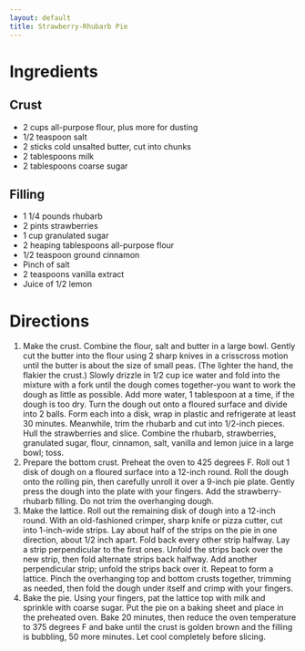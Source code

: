 ```yaml
---
layout: default
title: Strawberry-Rhubarb Pie
---
```

# Ingredients
## Crust
- 2 cups all-purpose flour, plus more for dusting
- 1/2 teaspoon salt
- 2 sticks cold unsalted butter, cut into chunks
- 2 tablespoons milk
- 2 tablespoons coarse sugar

## Filling
- 1 1/4 pounds rhubarb
- 2 pints strawberries
- 1 cup granulated sugar
- 2 heaping tablespoons all-purpose flour
- 1/2 teaspoon ground cinnamon
- Pinch of salt
- 2 teaspoons vanilla extract
- Juice of 1/2 lemon

# Directions
1. Make the crust. Combine the flour, salt and butter in a large bowl. Gently cut the butter into the flour using 2 sharp knives in a crisscross motion until the butter is about the size of small peas. (The lighter the hand, the flakier the crust.) Slowly drizzle in 1/2 cup ice water and fold into the mixture with a fork until the dough comes together-you want to work the dough as little as possible. Add more water, 1 tablespoon at a time, if the dough is too dry. Turn the dough out onto a floured surface and divide into 2 balls. Form each into a disk, wrap in plastic and refrigerate at least 30 minutes. Meanwhile, trim the rhubarb and cut into 1/2-inch pieces. Hull the strawberries and slice. Combine the rhubarb, strawberries, granulated sugar, flour, cinnamon, salt, vanilla and lemon juice in a large bowl; toss.
2. Prepare the bottom crust. Preheat the oven to 425 degrees F. Roll out 1 disk of dough on a floured surface into a 12-inch round. Roll the dough onto the rolling pin, then carefully unroll it over a 9-inch pie plate. Gently press the dough into the plate with your fingers. Add the strawberry-rhubarb filling. Do not trim the overhanging dough.
3. Make the lattice. Roll out the remaining disk of dough into a 12-inch round. With an old-fashioned crimper, sharp knife or pizza cutter, cut into 1-inch-wide strips. Lay about half of the strips on the pie in one direction, about 1/2 inch apart. Fold back every other strip halfway. Lay a strip perpendicular to the first ones. Unfold the strips back over the new strip, then fold alternate strips back halfway. Add another perpendicular strip; unfold the strips back over it. Repeat to form a lattice. Pinch the overhanging top and bottom crusts together, trimming as needed, then fold the dough under itself and crimp with your fingers.
4. Bake the pie. Using your fingers, pat the lattice top with milk and sprinkle with coarse sugar. Put the pie on a baking sheet and place in the preheated oven. Bake 20 minutes, then reduce the oven temperature to 375 degrees F and bake until the crust is golden brown and the filling is bubbling, 50 more minutes. Let cool completely before slicing.